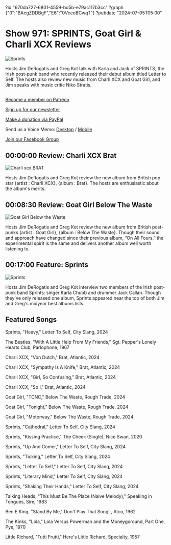 ?id "670da727-6801-4559-bd5b-e79ac117b3cc"
?graph {"0":"BAcgZDDBgF","E6":"0VceoBCwqT"}
?pubdate "2024-07-05T05:00"
# Show 971: SPRINTS, Goat Girl & Charli XCX Reviews

![Sprints](https://static.soundopinions.org/images/2024/sprints-album-shots-nb-17.jpg)

Hosts Jim DeRogatis and Greg Kot talk with Karla and Jack of SPRINTS, the Irish post-punk band who recently released their debut album titled Letter to Self. The hosts also review new music from Charli XCX and Goat Girl, and Jim speaks with music critic Niko Stratis.



## 

[Become a member on Patreon](https://bit.ly/3slWZvc)

[Sign up for our newsletter](https://bit.ly/3eEvRnG)

[Make a donation via PayPal](https://bit.ly/3dmt9lU)

Send us a Voice Memo: [Desktop](http://bit.ly/2RyD5Ah) / [Mobile](http://sayhi.chat/soundops)

[Join our Facebook Group](https://bit.ly/3sivr9T)



## 00:00:00 Review: Charli XCX Brat

![Charli xcx BRAT](https://static.soundopinions.org/assets/971/012.jpg)

Hosts Jim DeRogatis and Greg Kot review the new album from British pop star {artist : Charli XCX}, {album : Brat}. The hosts are enthusiastic about the album's merits.



## 00:08:30 Review: Goat Girl Below The Waste

![Goat Girl Below the Waste](https://static.soundopinions.org/assets/971/E63.jpg)

Hosts Jim DeRogatis and Greg Kot review the new album from British post-punks {artist : Goat Girl}, {album : Below The Waste}. Though their sound and approach have changed since their previous album, “On All Fours,” the experimental spirit is the same and delivers another album well worth listening to.



## 00:17:00 Feature: Sprints

![Sprints](https://static.soundopinions.org/images/2024/sprints-album-shots-nb-17.jpg)

Hosts Jim DeRogatis and Greg Kot interview two members of the Irish post-punk band Sprints: singer Karla Chubb and drummer Jack Callan. Though they've only released one album, Sprints appeared near the top of both Jim and Greg's midyear best albums lists.



## Featured Songs

Sprints, "Heavy," Letter To Self, City Slang, 2024

The Beatles, "With A Little Help From My Friends," Sgt. Pepper's Lonely Hearts Club, Parlophone, 1967

Charli XCX, "Von Dutch," Brat, Atlantic, 2024

Charli XCX, "Sympathy Is A Knife," Brat, Atlantic, 2024

Charli XCX, "Girl, So Confusing," Brat, Atlantic, 2024

Charli XCX, "So I," Brat, Atlantic, 2024

Goat Girl, "TCNC," Below The Waste, Rough Trade, 2024

Goat Girl, "Tonight," Below The Waste, Rough Trade, 2024

Goat Girl, "Motorway," Below The Waste, Rough Trade, 2024

Sprints, "Cathedral," Letter To Self, City Slang, 2024

Sprints, "Kissing Practice," The Cheek (Single), Nice Swan, 2020

Sprints, "Up And Comer," Letter To Self, City Slang, 2024

Sprints, "Ticking," Letter To Self, City Slang, 2024

Sprints, "Letter To Self," Letter To Self, City Slang, 2024

Sprints, "Literary Mind," Letter To Self, City Slang, 2024

Sprints, "Shaking Their Hands," Letter To Self, City Slang, 2024

Talking Heads, "This Must Be The Place (Naive Melody)," Speaking in Tongues, Sire, 1983

Ben E King, "Stand By Me," Don't Play That Song! , Atco, 1962

The Kinks, "Lola," Lola Versus Powerman and the Moneygoround, Part One, Pye, 1970

Little Richard, "Tutti Frutti," Here's Little Richard, Specialty, 1957